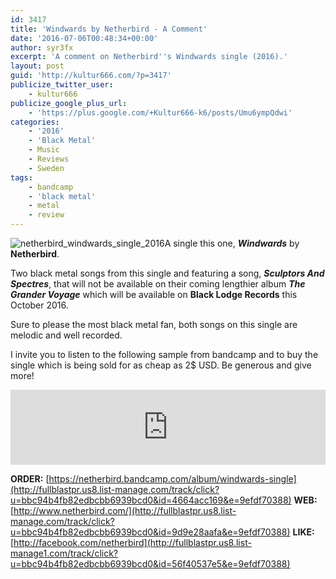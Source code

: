 ```yaml
---
id: 3417
title: 'Windwards by Netherbird - A Comment'
date: '2016-07-06T00:48:34+00:00'
author: syr3fx
excerpt: 'A comment on Netherbird''s Windwards single (2016).'
layout: post
guid: 'http://kultur666.com/?p=3417'
publicize_twitter_user:
    - kultur666
publicize_google_plus_url:
    - 'https://plus.google.com/+Kultur666-k6/posts/Umu6ympQdwi'
categories:
    - '2016'
    - 'Black Metal'
    - Music
    - Reviews
    - Sweden
tags:
    - bandcamp
    - 'black metal'
    - metal
    - review
---
```


![netherbird_windwards_single_2016](http://localhost:8080/wp-content/uploads/2016/07/netherbird_windwards_single_2016.jpg)A single this one, ***Windwards*** by **Netherbird**.

Two black metal songs from this single and featuring a song, ***Sculptors And Spectres***, that will not be available on their coming lengthier album ***The Grander Voyage*** which will be available on **Black Lodge Records** this October 2016.

Sure to please the most black metal fan, both songs on this single are melodic and well recorded.

I invite you to listen to the following sample from bandcamp and to buy the single which is being sold for as cheap as 2$ USD. Be generous and give more!

<iframe style="border: 0; width: 100%; height: 120px;" src="https://bandcamp.com/EmbeddedPlayer/album=653293527/size=large/bgcol=333333/linkcol=e99708/tracklist=false/transparent=true/" seamless></iframe>

**ORDER:** [https://netherbird.bandcamp.com/album/windwards-single](http://fullblastpr.us8.list-manage.com/track/click?u=bbc94b4fb82edbcbb6939bcd0&id=4664acc169&e=9efdf70388)
**WEB:** [http://www.netherbird.com/](http://fullblastpr.us8.list-manage.com/track/click?u=bbc94b4fb82edbcbb6939bcd0&id=9d9e28aafa&e=9efdf70388)
**LIKE:** [http://facebook.com/netherbird](http://fullblastpr.us8.list-manage1.com/track/click?u=bbc94b4fb82edbcbb6939bcd0&id=56f40537e5&e=9efdf70388)